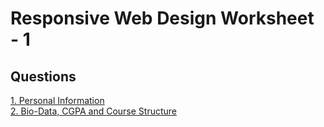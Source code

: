 <h1>Responsive Web Design Worksheet - 1</h1>

<h2> Questions </h2>
<a href="https://RahulRanganathan.github.io/WebDesignWorksheet-1/worksheet-1.html"> 1. Personal Information </a><br>
<a href="https://RahulRanganathan.github.io/WebDesignWorksheet-1/worksheet-2.html"> 2. Bio-Data, CGPA and Course Structure </a> <br>
